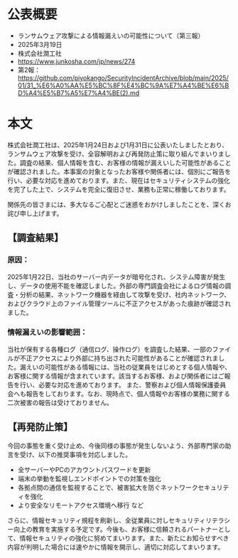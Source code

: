 # 公表概要
- ランサムウェア攻撃による情報漏えいの可能性について（第三報）
- 2025年3月19日
- 株式会社潤工社
- https://www.junkosha.com/jp/news/274
- 第2報：https://github.com/piyokango/SecurityIncidentArchive/blob/main/2025/01/31_%E6%A0%AA%E5%BC%8F%E4%BC%9A%E7%A4%BE%E6%BD%A4%E5%B7%A5%E7%A4%BE(2).md

# 本文
株式会社潤工社は、2025年1月24日および1月31日に公表いたしましたとおり、ランサムウェア攻撃を受け、全容解明および再発防止策に取り組んでまいりました。調査の結果、個人情報を含む、お客様の情報が漏えいした可能性があることが確認されました。本事案の対象となったお客様や関係者には、個別にご報告を行い、必要な対応を進めております。また、現在はセキュリティシステムの強化を完了した上で、システムを完全に復旧させ、業務も正常に稼働しております。

関係先の皆さまには、多大なるご心配とご迷惑をおかけしましたことを、深くお詫び申し上げます。

## 【調査結果】
### 原因：
2025年1月22日、当社のサーバー内データが暗号化され、システム障害が発生し、データの使用不能を確認しました。外部の専門調査会社によるログ情報の調査・分析の結果、ネットワーク機器を経由して攻撃を受け、社内ネットワーク、およびクラウド上のファイル管理ツールに不正アクセスがあった痕跡が確認されました。

### 情報漏えいの影響範囲：
当社が保有する各種ログ（通信ログ、操作ログ）を調査した結果、一部のファイルが不正アクセスにより外部に持ち出された可能性があることが確認されました。漏えいの可能性がある情報には、当社の従業員をはじめとする個人情報や、お客様に関する情報が含まれています。該当するお客様、および関係者にはご報告を行い、必要な対応を進めております。 また、警察および個人情報保護委員会へも報告をしております。なお、現時点で、個人情報やお客様の業務に関する二次被害の報告は受けておりません。

## 【再発防止策】
今回の事態を重く受け止め、今後同様の事態が発生しないよう、外部専門家の助言を受け、以下の推奨事項を対応しました。
- 全サーバーやPCのアカウントパスワードを更新
- 端末の挙動を監視しエンドポイントでの対策を強化
- 各拠点間の通信を監視することで、被害拡大を防ぐネットワークセキュリティを強化
- より安全なリモートアクセス環境へ移行 など

さらに、情報セキュリティ規程を刷新し、全従業員に対しセキュリティリテラシー向上の教育を実施する予定です。今後も、お客様に信頼されるパートナーとして、情報セキュリティの強化に努めてまいります。また、新たにお知らせすべき内容が判明した場合には速やかに情報を開示し、適切に対応してまいります。
